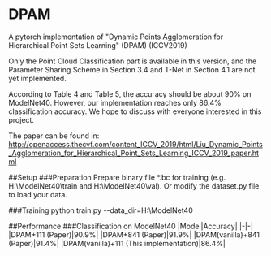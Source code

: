 # DPAM
A pytorch implementation of "Dynamic Points Agglomeration for Hierarchical Point Sets Learning" (DPAM) (ICCV2019)

Only the Point Cloud Classification part is available in this version, and the Parameter Sharing Scheme in Section 3.4 and T-Net in Section 4.1 are not yet implemented. 

According to Table 4 and Table 5, the accuracy should be about 90% on ModelNet40. However, our implementation reaches only 86.4% classification accuracy. We hope to discuss with everyone interested in this project.

The paper can be found in: 
http://openaccess.thecvf.com/content_ICCV_2019/html/Liu_Dynamic_Points_Agglomeration_for_Hierarchical_Point_Sets_Learning_ICCV_2019_paper.html

##Setup
###Preparation
Prepare binary file \*.bc for training (e.g. H:\ModelNet40\train and H:\ModelNet40\val).
Or modify the dataset.py file to load your data.

###Training
python train.py --data_dir=H:\ModelNet40

##Performance
###Classification on ModelNet40
|Model|Accuracy|
|-|-|
|DPAM+111 (Paper)|90.9%|
|DPAM+841 (Paper)|91.9%|
|DPAM(vanilla)+841 (Paper)|91.4%|
|DPAM(vanilla)+111 (This implementation)|86.4%|
